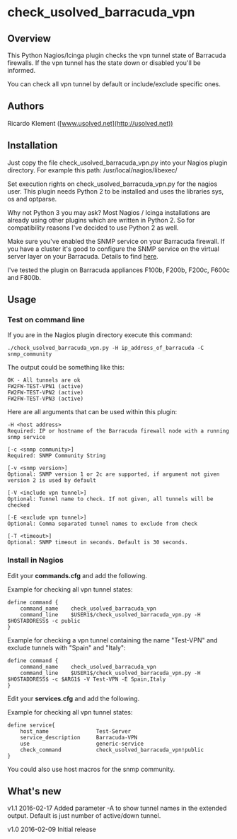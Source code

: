 # check_usolved_barracuda_vpn

## Overview

This Python Nagios/Icinga plugin checks the vpn tunnel state of Barracuda firewalls.
If the vpn tunnel has the state down or disabled you'll be informed.

You can check all vpn tunnel by default or include/exclude specific ones.

## Authors

Ricardo Klement ([www.usolved.net](http://usolved.net))

## Installation

Just copy the file check_usolved_barracuda_vpn.py into your Nagios plugin directory.
For example this path: /usr/local/nagios/libexec/

Set execution rights on check_usolved_barracuda_vpn.py for the nagios user.
This plugin needs Python 2 to be installed and uses the libraries sys, os and optparse.

Why not Python 3 you may ask?
Most Nagios / Icinga installations are already using other plugins which are written in Python 2.
So for compatibility reasons I've decided to use Python 2 as well.

Make sure you've enabled the SNMP service on your Barracuda firewall. If you have a cluster it's good to 
configure the SNMP service on the virtual server layer on your Barracuda.
Details to find [here](https://techlib.barracuda.com/display/BNGv54/How+to+Configure+the+SNMP+Service).

I've tested the plugin on Barracuda appliances F100b, F200b, F200c, F600c and F800b.

## Usage

### Test on command line
If you are in the Nagios plugin directory execute this command:

```
./check_usolved_barracuda_vpn.py -H ip_address_of_barracuda -C snmp_community
```

The output could be something like this:

```
OK - All tunnels are ok
FW2FW-TEST-VPN1 (active)
FW2FW-TEST-VPN2 (active)
FW2FW-TEST-VPN3 (active)
```

Here are all arguments that can be used within this plugin:

```
-H <host address>
Required: IP or hostname of the Barracuda firewall node with a running snmp service

[-c <snmp community>]
Required: SNMP Community String

[-v <snmp version>]
Optional: SNMP version 1 or 2c are supported, if argument not given version 2 is used by default

[-V <include vpn tunnel>]
Optional: Tunnel name to check. If not given, all tunnels will be checked

[-E <exclude vpn tunnel>]
Optional: Comma separated tunnel names to exclude from check

[-T <timeout>]
Optional: SNMP timeout in seconds. Default is 30 seconds.
```

### Install in Nagios

Edit your **commands.cfg** and add the following.

Example for checking all vpn tunnel states:

```
define command {
    command_name    check_usolved_barracuda_vpn
    command_line    $USER1$/check_usolved_barracuda_vpn.py -H $HOSTADDRESS$ -c public
}
```

Example for checking a vpn tunnel containing the name "Test-VPN" and exclude tunnels with "Spain" and "Italy":

```
define command {
    command_name    check_usolved_barracuda_vpn
    command_line    $USER1$/check_usolved_barracuda_vpn.py -H $HOSTADDRESS$ -c $ARG1$ -V Test-VPN -E Spain,Italy
}
```

Edit your **services.cfg** and add the following.

Example for checking all vpn tunnel states:

```
define service{
	host_name				Test-Server
	service_description		Barracuda-VPN
	use						generic-service
	check_command			check_usolved_barracuda_vpn!public
}
```


You could also use host macros for the snmp community.

## What's new

v1.1 2016-02-17
Added parameter -A to show tunnel names in the extended output. Default is just number of active/down tunnel.

v1.0 2016-02-09
Initial release
